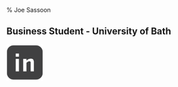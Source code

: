 % Joe Sassoon

## **Business Student** - University of Bath


<a href="https://www.linkedin.com/in/joesassoon/">
  
  
<img src="520697-linkedin_1-512.png" width="85"/>
